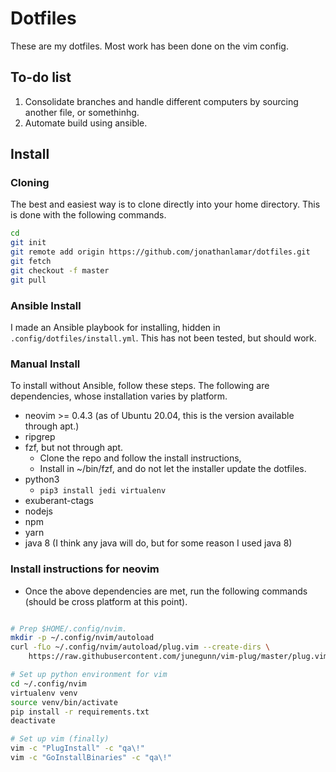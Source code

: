 # Dotfiles

These are my dotfiles.  Most work has been done on the vim config.

## To-do list

1. Consolidate branches and handle different computers by sourcing another file,
   or somethinhg.
2. Automate build using ansible.

## Install

### Cloning

The best and easiest way is to clone directly into your home directory. This is
done with the following commands.

```bash
cd
git init
git remote add origin https://github.com/jonathanlamar/dotfiles.git
git fetch
git checkout -f master
git pull
```

### Ansible Install

I made an Ansible playbook for installing, hidden in
`.config/dotfiles/install.yml`.  This has not been tested, but should work.

### Manual Install

To install without Ansible, follow these steps.  The following are dependencies,
whose installation varies by platform.

* neovim >= 0.4.3 (as of Ubuntu 20.04, this is the version available through
    apt.)
* ripgrep
* fzf, but not through apt.
  * Clone the repo and follow the install instructions,
  * Install in ~/bin/fzf, and do not let the installer update the dotfiles.
* python3
  * `pip3 install jedi virtualenv`
* exuberant-ctags
* nodejs
* npm
* yarn
* java 8 (I think any java will do, but for some reason I used java 8)

### Install instructions for neovim

* Once the above dependencies are met, run the following commands (should be
cross platform at this point).

```bash

# Prep $HOME/.config/nvim.
mkdir -p ~/.config/nvim/autoload
curl -fLo ~/.config/nvim/autoload/plug.vim --create-dirs \
    https://raw.githubusercontent.com/junegunn/vim-plug/master/plug.vim

# Set up python environment for vim
cd ~/.config/nvim
virtualenv venv
source venv/bin/activate
pip install -r requirements.txt
deactivate

# Set up vim (finally)
vim -c "PlugInstall" -c "qa\!"
vim -c "GoInstallBinaries" -c "qa\!"
```


